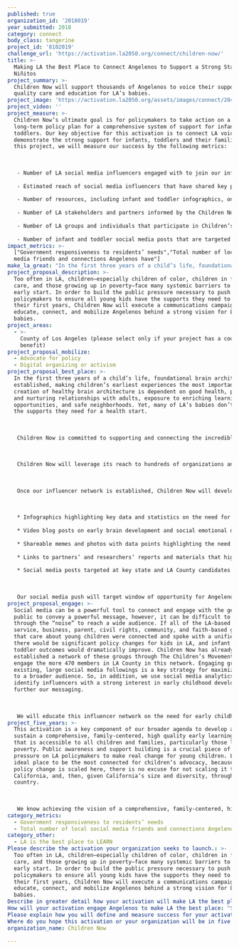 ```yaml
---
published: true
organization_id: '2018019'
year_submitted: 2018
category: connect
body_class: tangerine
project_id: '8102019'
challenge_url: 'https://activation.la2050.org/connect/children-now/'
title: >-
  Making LA the Best Place to Connect Angelenos to Support a Strong Start for
  Niñitos
project_summary: >-
  Children Now will support thousands of Angelenos to voice their support for
  quality care and education for LA’s babies.
project_image: 'https://activation.la2050.org/assets/images/connect/2048-wide/children-now.jpg'
project_video: ''
project_measure: >-
  Children Now’s ultimate goal is for policymakers to take action on a unified,
  long-term policy plan for a comprehensive system of support for infants and
  toddlers. Our key objective for this activation is to connect LA voices to
  demonstrate the strong support for infants, toddlers and their families. For
  this project, we will measure our success by the following metrics:
   
   
   
   - Number of LA social media influencers engaged with to join our infant and toddler support network.
   
   - Estimated reach of social media influencers that have shared key posts, resources and advocacy tools and participated in related Twitter Chats on infants and toddlers.
   
   - Number of resources, including infant and toddler infographics, one-page snapshots, video blogs, graphics and memes, that are developed and disseminated.
   
   - Number of LA stakeholders and partners informed by the Children Now-developed infant and toddler policy roadmap http://bit.ly/start1ngnow. 
   
   - Number of LA groups and individuals that participate in Children’s Movement campaigns including sign on statements and communications to policymakers. 
   
   - Number of infant and toddler social media posts that are targeted at key LA County state candidates of the 2018 election.
impact_metrics: >-
  ["Government responsiveness to residents’ needs","Total number of local social
  media friends and connections Angelenos have"]
make_la_great: "In the first three years of a child’s life, foundational brain architecture is established, making children’s earliest experiences the most important. The creation of healthy brain architecture is dependent on good health, positive and nurturing relationships with adults, exposure to enriching learning opportunities, and safe neighborhoods. Yet, many of LA’s babies don’t receive the supports they need for a health start. \r\n \r\n \r\n \r\n Children Now is committed to supporting and connecting the incredible constituency power that exists in LA to influence state and local policymaking in favor of our youngest kids. Policymakers are paying too little attention and allocating too few resources to those formative early years. We will execute a multi-faceted communications plan to raise awareness, build public support, and activate Angelenos behind a social media campaign in support of quality care, education and experiences for all of LA’s babies. \r\n \r\n \r\n \r\n Children Now will leverage its reach to hundreds of organizations and businesses in LA County through The Children’s Movement, a network of more than 470 direct service, business, parent, civil rights, faith-based and community-based organizations dedicated to improving the lives of kids, as well as use social media analytics to identify key organizations and businesses to promote messaging on early brain and social emotional development. Among this group, we will select key organizations and businesses that have a strong social media presence in LA to partner on social media content distribution. By coordinating the social media reach of hundreds of organizations behind one campaign, we will increase social media connections among Angelenos.\r\n \r\n \r\n \r\n Once our influencer network is established, Children Now will develop and disseminate weekly content and toolkits for social media influencers to share online and to educate reporters on infant and toddler issues. This content will include:\r\n \r\n \r\n \r\n * Infographics highlighting key data and statistics on the need for strong supports for early brain development and social emotional development; \r\n \r\n * Video blog posts on early brain development and social emotional development for young children;\r\n \r\n * Shareable memes and photos with data points highlighting the need for better supports for infants and toddlers; \r\n \r\n * Links to partners’ and researchers’ reports and materials that highlight infant and toddler issues; and\r\n \r\n * Social media posts targeted at key state and LA County candidates of the 2018 election.\r\n \r\n \r\n \r\n Our social media push will target window of opportunity for Angelenos to help push California’s gubernatorial and other state and local candidates to prioritize young children and, further, to stick to his or her campaign promise to support young children and to develop a plan to move forward on a comprehensive system of support for babies."
project_proposal_description: >-
  Too often in LA, children—especially children of color, children in foster
  care, and those growing up in poverty—face many systemic barriers to a healthy
  early start. In order to build the public pressure necessary to push
  policymakers to ensure all young kids have the supports they need to thrive in
  their first years, Children Now will execute a communications campaign to
  educate, connect, and mobilize Angelenos behind a strong vision for LA’s
  babies.
project_areas:
  - >-
    County of Los Angeles (please select only if your project has a countywide
    benefit)
project_proposal_mobilize:
  - Advocate for policy
  - Digital organizing or activism
project_proposal_best_place: >-
  In the first three years of a child’s life, foundational brain architecture is
  established, making children’s earliest experiences the most important. The
  creation of healthy brain architecture is dependent on good health, positive
  and nurturing relationships with adults, exposure to enriching learning
  opportunities, and safe neighborhoods. Yet, many of LA’s babies don’t receive
  the supports they need for a health start. 
   
   
   
   Children Now is committed to supporting and connecting the incredible constituency power that exists in LA to influence state and local policymaking in favor of our youngest kids. Policymakers are paying too little attention and allocating too few resources to those formative early years. We will execute a multi-faceted communications plan to raise awareness, build public support, and activate Angelenos behind a social media campaign in support of quality care, education and experiences for all of LA’s babies. 
   
   
   
   Children Now will leverage its reach to hundreds of organizations and businesses in LA County through The Children’s Movement, a network of more than 470 direct service, business, parent, civil rights, faith-based and community-based organizations dedicated to improving the lives of kids, as well as use social media analytics to identify key organizations and businesses to promote messaging on early brain and social emotional development. Among this group, we will select key organizations and businesses that have a strong social media presence in LA to partner on social media content distribution. By coordinating the social media reach of hundreds of organizations behind one campaign, we will increase social media connections among Angelenos.
   
   
   
   Once our influencer network is established, Children Now will develop and disseminate weekly content and toolkits for social media influencers to share online and to educate reporters on infant and toddler issues. This content will include:
   
   
   
   * Infographics highlighting key data and statistics on the need for strong supports for early brain development and social emotional development; 
   
   * Video blog posts on early brain development and social emotional development for young children;
   
   * Shareable memes and photos with data points highlighting the need for better supports for infants and toddlers; 
   
   * Links to partners’ and researchers’ reports and materials that highlight infant and toddler issues; and
   
   * Social media posts targeted at key state and LA County candidates of the 2018 election.
   
   
   
   Our social media push will target window of opportunity for Angelenos to help push California’s gubernatorial and other state and local candidates to prioritize young children and, further, to stick to his or her campaign promise to support young children and to develop a plan to move forward on a comprehensive system of support for babies.
project_proposal_engage: >-
  Social media can be a powerful tool to connect and engage with the general
  public to convey a powerful message, however, it can be difficult to break
  through the “noise” to reach a wide audience. If all of the LA-based direct
  service, business, parent, civil rights, community, and faith-based groups
  that care about young children were connected and spoke with a unified voice,
  there would be significant policy changes for kids in LA, and infant and
  toddler outcomes would dramatically improve. Children Now has already
  established a network of these groups through The Children’s Movement. We will
  engage the more 470 members in LA County in this network. Engaging groups with
  existing, large social media followings is a key strategy for maximizing reach
  to a broader audience. So, in addition, we use social media analytics to
  identify influencers with a strong interest in early childhood development to
  further our messaging. 
   
   
   
   We will educate this influencer network on the need for early childhood supports and services in LA County through our toolkits and give them the content needed to engage their social media followers in a campaign for early childhood development in LA County. We will use tools such as hashtags, Thunderclaps, and Twitter Chats to generate buzz around the campaign. The network will also have opportunities to weigh in with candidates and policymakers through issue awareness and sign on campaigns.
project_five_years: >-
  This activation is a key component of our broader agenda to develop and
  sustain a comprehensive, family-centered, high quality early learning system
  that is accessible to all children and families, particularly those living in
  poverty. Public awareness and support building is a crucial piece of putting
  pressure on LA policymakers to make real change for young children. LA is the
  ideal place to be the most connected for children’s advocacy, because if the
  policy change is scaled here, there is no excuse for not scaling it throughout
  California, and, then, given California’s size and diversity, throughout the
  country. 
   
   
   
   We know achieving the vision of a comprehensive, family-centered, high quality early learning system won’t happen overnight. There will be many steps in the process, and we need to keep a network of dedicated Angelenos engaged throughout. In five years, our goal is that Children Now will move from significantly elevating an aspirational policy and advocacy vision for integrated infant and toddler supports in LA to achieving key policy wins on components of the vision, such as increasing the number of LA babies that are screened for developmental delays, improving the availability of voluntary home visiting programs for families that need them, providing support for young children who are dual language learners, addressing maternal mental health, and continuing to educate and engage our network to see the vision fully realized.
category_metrics:
  - Government responsiveness to residents’ needs
  - Total number of local social media friends and connections Angelenos have
category_other:
  - LA is the best place to LEARN
Please describe the activation your organization seeks to launch.: >-
  Too often in LA, children—especially children of color, children in foster
  care, and those growing up in poverty—face many systemic barriers to a healthy
  early start. In order to build the public pressure necessary to push
  policymakers to ensure all young kids have the supports they need to thrive in
  their first years, Children Now will execute a communications campaign to
  educate, connect, and mobilize Angelenos behind a strong vision for LA’s
  babies. 
Describe in greater detail how your activation will make LA the best place?: "In the first three years of a child’s life, foundational brain architecture is established, making children’s earliest experiences the most important. The creation of healthy brain architecture is dependent on good health, positive and nurturing relationships with adults, exposure to enriching learning opportunities, and safe neighborhoods. Yet, many of LA’s babies don’t receive the supports they need for a health start. \r\n\r\nChildren Now is committed to supporting and connecting the incredible constituency power that exists in LA to influence state and local policymaking in favor of our youngest kids. Policymakers are paying too little attention and allocating too few resources to those formative early years. We will execute a multi-faceted communications plan to raise awareness, build public support, and activate Angelenos behind a social media campaign in support of quality care, education and experiences for all of LA’s babies. \r\n\r\nChildren Now will leverage its reach to hundreds of organizations and businesses in LA County through The Children’s Movement, a network of more than 470 direct service, business, parent, civil rights, faith-based and community-based organizations dedicated to improving the lives of kids, as well as use social media analytics to identify key organizations and businesses to promote messaging on early brain and social emotional development. Among this group, we will select key organizations and businesses that have a strong social media presence in LA to partner on social media content distribution. By coordinating the social media reach of hundreds of organizations behind one campaign, we will increase social media connections among Angelenos.\r\n\r\nOnce our influencer network is established, Children Now will develop and disseminate weekly content and toolkits for social media influencers to share online and to educate reporters on infant and toddler issues. This content will include:\r\n\r\n*\tInfographics highlighting key data and statistics on the need for strong supports for early brain development and social emotional development; \r\n*\tVideo blog posts on early brain development and social emotional development for young children;\r\n*\tShareable memes and photos with data points highlighting the need for better supports for infants and toddlers; \r\n*\tLinks to partners’ and researchers’ reports and materials that highlight infant and toddler issues; and\r\n*\tSocial media posts targeted at key state and LA County candidates of the 2018 election.\r\n\r\nOur social media push will target window of opportunity for Angelenos to help push California’s gubernatorial and other state and local candidates to prioritize young children and, further, to stick to his or her campaign promise to support young children and to develop a plan to move forward on a comprehensive system of support for babies. \r\n"
How will your activation engage Angelenos to make LA the best place: "Social media can be a powerful tool to connect and engage with the general public to convey a powerful message, however, it can be difficult to break through the “noise” to reach a wide audience. If all of the LA-based direct service, business, parent, civil rights, community, and faith-based groups that care about young children were connected and spoke with a unified voice, there would be significant policy changes for kids in LA, and infant and toddler outcomes would dramatically improve. Children Now has already established a network of these groups through The Children’s Movement. We will engage the more 470 members in LA County in this network. Engaging groups with existing, large social media followings is a key strategy for maximizing reach to a broader audience. So, in addition, we use social media analytics to identify influencers with a strong interest in early childhood development to further our messaging. \r\n\r\nWe will educate this influencer network on the need for early childhood supports and services in LA County through our toolkits and give them the content needed to engage their social media followers in a campaign for early childhood development in LA County. We will use tools such as hashtags, Thunderclaps, and Twitter Chats to generate buzz around the campaign. The network will also have opportunities to weigh in with candidates and policymakers through issue awareness and sign on campaigns. \r\n"
Please explain how you will define and measure success for your activation.: "Children Now’s ultimate goal is for policymakers to take action on a unified, long-term policy plan for a comprehensive system of support for infants and toddlers. Our key objective for this activation is to connect LA voices to demonstrate the strong support for infants, toddlers and their families.  For this project, we will measure our success by the following metrics:\r\n\r\n-\tNumber of LA social media influencers engaged with to join our infant and toddler support network.\r\n-\tEstimated reach of social media influencers that have shared key posts, resources and advocacy tools and participated in related Twitter Chats on infants and toddlers.\r\n-\tNumber of resources, including infant and toddler infographics, one-page snapshots, video blogs, graphics and memes, that are developed and disseminated.\r\n-\tNumber of LA stakeholders and partners informed by the Children Now-developed infant and toddler policy roadmap http://bit.ly/start1ngnow. \r\n-\tNumber of LA groups and individuals that participate in Children’s Movement campaigns including sign on statements and communications to policymakers. \r\n-\tNumber of infant and toddler social media posts that are targeted at key LA County state candidates of the 2018 election.\r\n"
Where do you hope this activation or your organization will be in five years?: "This activation is a key component of our broader agenda to develop and sustain a comprehensive, family-centered, high quality early learning system that is accessible to all children and families, particularly those living in poverty. Public awareness and support building is a crucial piece of putting pressure on LA policymakers to make real change for young children. LA is the ideal place to be the most connected for children’s advocacy, because if the policy change is scaled here, there is no excuse for not scaling it throughout California, and, then, given California’s size and diversity, throughout the country. \r\n\r\nWe know achieving the vision of a comprehensive, family-centered, high quality early learning system won’t happen overnight. There will be many steps in the process, and we need to keep a network of dedicated Angelenos engaged throughout. In five years, our goal is that Children Now will move from significantly elevating an aspirational policy and advocacy vision for integrated infant and toddler supports in LA to achieving key policy wins on components of the vision, such as increasing the number of LA babies that are screened for developmental delays, improving the availability of voluntary home visiting programs for families that need them, providing support for young children who are dual language learners, addressing maternal mental health, and continuing to educate and engage our network to see the vision fully realized. \r\n"
organization_name: Children Now

---
```

